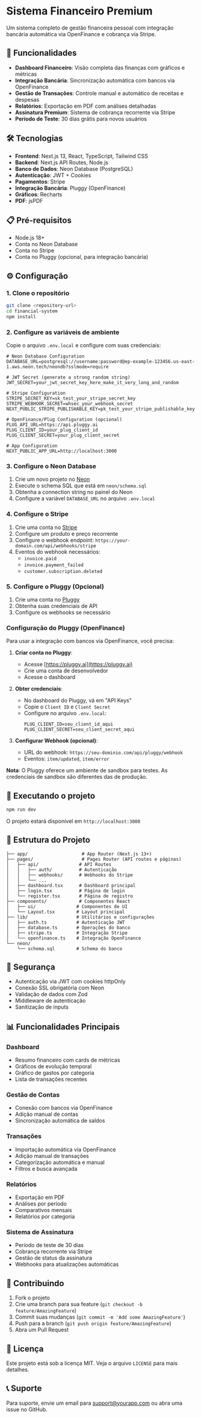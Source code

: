 # Sistema Financeiro Premium

Um sistema completo de gestão financeira pessoal com integração bancária automática via OpenFinance e cobrança via Stripe.

## 🚀 Funcionalidades

- **Dashboard Financeiro**: Visão completa das finanças com gráficos e métricas
- **Integração Bancária**: Sincronização automática com bancos via OpenFinance
- **Gestão de Transações**: Controle manual e automático de receitas e despesas
- **Relatórios**: Exportação em PDF com análises detalhadas
- **Assinatura Premium**: Sistema de cobrança recorrente via Stripe
- **Período de Teste**: 30 dias grátis para novos usuários

## 🛠️ Tecnologias

- **Frontend**: Next.js 13, React, TypeScript, Tailwind CSS
- **Backend**: Next.js API Routes, Node.js
- **Banco de Dados**: Neon Database (PostgreSQL)
- **Autenticação**: JWT + Cookies
- **Pagamentos**: Stripe
- **Integração Bancária**: Pluggy (OpenFinance)
- **Gráficos**: Recharts
- **PDF**: jsPDF

## 📋 Pré-requisitos

- Node.js 18+
- Conta no Neon Database
- Conta no Stripe
- Conta no Pluggy (opcional, para integração bancária)

## ⚙️ Configuração

### 1. Clone o repositório
```bash
git clone <repository-url>
cd financial-system
npm install
```

### 2. Configure as variáveis de ambiente

Copie o arquivo `.env.local` e configure com suas credenciais:

```env
# Neon Database Configuration
DATABASE_URL=postgresql://username:password@ep-example-123456.us-east-1.aws.neon.tech/neondb?sslmode=require

# JWT Secret (generate a strong random string)
JWT_SECRET=your_jwt_secret_key_here_make_it_very_long_and_random

# Stripe Configuration
STRIPE_SECRET_KEY=sk_test_your_stripe_secret_key
STRIPE_WEBHOOK_SECRET=whsec_your_webhook_secret
NEXT_PUBLIC_STRIPE_PUBLISHABLE_KEY=pk_test_your_stripe_publishable_key

# OpenFinance/Plug Configuration (opcional)
PLUG_API_URL=https://api.pluggy.ai
PLUG_CLIENT_ID=your_plug_client_id
PLUG_CLIENT_SECRET=your_plug_client_secret

# App Configuration
NEXT_PUBLIC_APP_URL=http://localhost:3000
```

### 3. Configure o Neon Database

1. Crie um novo projeto no [Neon](https://neon.tech)
2. Execute o schema SQL que está em `neon/schema.sql`
3. Obtenha a connection string no painel do Neon
4. Configure a variável `DATABASE_URL` no arquivo `.env.local`

### 4. Configure o Stripe

1. Crie uma conta no [Stripe](https://stripe.com)
2. Configure um produto e preço recorrente
3. Configure o webhook endpoint: `https://your-domain.com/api/webhooks/stripe`
4. Eventos do webhook necessários:
   - `invoice.paid`
   - `invoice.payment_failed`
   - `customer.subscription.deleted`

### 5. Configure o Pluggy (Opcional)

1. Crie uma conta no [Pluggy](https://pluggy.ai)
2. Obtenha suas credenciais de API
3. Configure os webhooks se necessário

### Configuração do Pluggy (OpenFinance)

Para usar a integração com bancos via OpenFinance, você precisa:

1. **Criar conta no Pluggy**:
   - Acesse [https://pluggy.ai](https://pluggy.ai)
   - Crie uma conta de desenvolvedor
   - Acesse o dashboard

2. **Obter credenciais**:
   - No dashboard do Pluggy, vá em "API Keys"
   - Copie o `Client ID` e `Client Secret`
   - Configure no arquivo `.env.local`:
     ```env
     PLUG_CLIENT_ID=seu_client_id_aqui
     PLUG_CLIENT_SECRET=seu_client_secret_aqui
     ```

3. **Configurar Webhook (opcional)**:
   - URL do webhook: `https://seu-dominio.com/api/pluggy/webhook`
   - Eventos: `item/updated`, `item/error`

**Nota**: O Pluggy oferece um ambiente de sandbox para testes. As credenciais de sandbox são diferentes das de produção.
## 🚀 Executando o projeto

```bash
npm run dev
```

O projeto estará disponível em `http://localhost:3000`

## 📁 Estrutura do Projeto

```
├── app/                    # App Router (Next.js 13+)
├── pages/                  # Pages Router (API routes e páginas)
│   ├── api/               # API Routes
│   │   ├── auth/          # Autenticação
│   │   ├── webhooks/      # Webhooks do Stripe
│   │   └── ...
│   ├── dashboard.tsx      # Dashboard principal
│   ├── login.tsx          # Página de login
│   └── register.tsx       # Página de registro
├── components/            # Componentes React
│   ├── ui/               # Componentes de UI
│   └── Layout.tsx        # Layout principal
├── lib/                  # Utilitários e configurações
│   ├── auth.ts           # Autenticação JWT
│   ├── database.ts       # Operações do banco
│   ├── stripe.ts         # Integração Stripe
│   └── openfinance.ts    # Integração OpenFinance
└── neon/
    └── schema.sql        # Schema do banco
```

## 🔐 Segurança

- Autenticação via JWT com cookies httpOnly
- Conexão SSL obrigatória com Neon
- Validação de dados com Zod
- Middleware de autenticação
- Sanitização de inputs

## 📊 Funcionalidades Principais

### Dashboard
- Resumo financeiro com cards de métricas
- Gráficos de evolução temporal
- Gráfico de gastos por categoria
- Lista de transações recentes

### Gestão de Contas
- Conexão com bancos via OpenFinance
- Adição manual de contas
- Sincronização automática de saldos

### Transações
- Importação automática via OpenFinance
- Adição manual de transações
- Categorização automática e manual
- Filtros e busca avançada

### Relatórios
- Exportação em PDF
- Análises por período
- Comparativos mensais
- Relatórios por categoria

### Sistema de Assinatura
- Período de teste de 30 dias
- Cobrança recorrente via Stripe
- Gestão de status da assinatura
- Webhooks para atualizações automáticas

## 🤝 Contribuindo

1. Fork o projeto
2. Crie uma branch para sua feature (`git checkout -b feature/AmazingFeature`)
3. Commit suas mudanças (`git commit -m 'Add some AmazingFeature'`)
4. Push para a branch (`git push origin feature/AmazingFeature`)
5. Abra um Pull Request

## 📝 Licença

Este projeto está sob a licença MIT. Veja o arquivo `LICENSE` para mais detalhes.

## 📞 Suporte

Para suporte, envie um email para support@yourapp.com ou abra uma issue no GitHub.